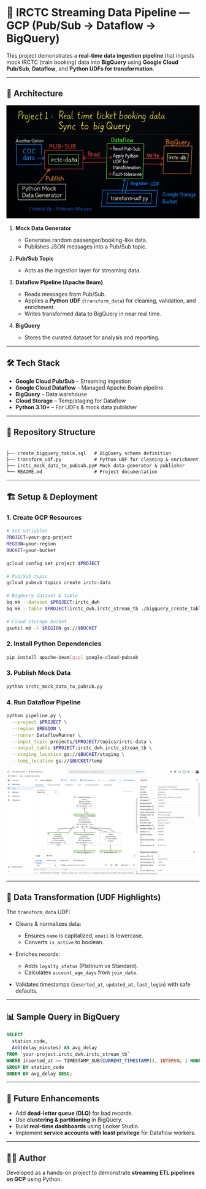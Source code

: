 # 🚄 IRCTC Streaming Data Pipeline — GCP (Pub/Sub → Dataflow → BigQuery)

This project demonstrates a **real-time data ingestion pipeline** that ingests mock IRCTC (train booking) data into **BigQuery** using **Google Cloud Pub/Sub**, **Dataflow**, and **Python UDFs for transformation**.  

---

## 📌 Architecture

![arch](architecture_irctc_pub_sub.jpg)

1. **Mock Data Generator**  
   - Generates random passenger/booking-like data.  
   - Publishes JSON messages into a Pub/Sub topic.

2. **Pub/Sub Topic**  
   - Acts as the ingestion layer for streaming data.

3. **Dataflow Pipeline (Apache Beam)**  
   - Reads messages from Pub/Sub.  
   - Applies a **Python UDF** (`transform_data`) for cleaning, validation, and enrichment.  
   - Writes transformed data to BigQuery in near real time.

4. **BigQuery**  
   - Stores the curated dataset for analysis and reporting.  

---

## 🛠️ Tech Stack
- **Google Cloud Pub/Sub** – Streaming ingestion  
- **Google Cloud Dataflow** – Managed Apache Beam pipeline  
- **BigQuery** – Data warehouse  
- **Cloud Storage** – Temp/staging for Dataflow  
- **Python 3.10+** – For UDFs & mock data publisher  

---

## 📂 Repository Structure
```

├── create_bigquery_table.sql   # BigQuery schema definition
├── transform_udf.py            # Python UDF for cleaning & enrichment
├── irctc_mock_data_to_pubsub.py# Mock data generator & publisher
└── README.md                   # Project documentation

````

---

## 🏗️ Setup & Deployment

### 1. Create GCP Resources
```bash
# Set variables
PROJECT=your-gcp-project
REGION=your-region
BUCKET=your-bucket

gcloud config set project $PROJECT

# Pub/Sub topic
gcloud pubsub topics create irctc-data

# BigQuery dataset & table
bq mk --dataset $PROJECT:irctc_dwh
bq mk --table $PROJECT:irctc_dwh.irctc_stream_tb ./bigquery_create_table.sql

# Cloud Storage bucket
gsutil mb -l $REGION gs://$BUCKET
````

### 2. Install Python Dependencies

```bash
pip install apache-beam[gcp] google-cloud-pubsub
```

### 3. Publish Mock Data

```bash
python irctc_mock_data_to_pubsub.py
```

### 4. Run Dataflow Pipeline

```bash
python pipeline.py \
  --project $PROJECT \
  --region $REGION \
  --runner DataflowRunner \
  --input_topic projects/$PROJECT/topics/irctc-data \
  --output_table $PROJECT:irctc_dwh.irctc_stream_tb \
  --staging_location gs://$BUCKET/staging \
  --temp_location gs://$BUCKET/temp
```

![dataflow_graph](dataflow_jobgraph.png)

---

## 🧹 Data Transformation (UDF Highlights)

The `transform_data` UDF:

* Cleans & normalizes data:

  * Ensures `name` is capitalized, `email` is lowercase.
  * Converts `is_active` to boolean.
* Enriches records:

  * Adds `loyalty_status` (Platinum vs Standard).
  * Calculates `account_age_days` from `join_date`.
* Validates timestamps (`inserted_at`, `updated_at`, `last_login`) with safe defaults.

---

## 📊 Sample Query in BigQuery

```sql
SELECT
  station_code,
  AVG(delay_minutes) AS avg_delay
FROM `your-project.irctc_dwh.irctc_stream_tb`
WHERE inserted_at >= TIMESTAMP_SUB(CURRENT_TIMESTAMP(), INTERVAL 1 HOUR)
GROUP BY station_code
ORDER BY avg_delay DESC;
```

---

## 🚀 Future Enhancements

* Add **dead-letter queue (DLQ)** for bad records.
* Use **clustering & partitioning** in BigQuery.
* Build **real-time dashboards** using Looker Studio.
* Implement **service accounts with least privilege** for Dataflow workers.

---

## 🧑‍💻 Author

Developed as a hands-on project to demonstrate **streaming ETL pipelines on GCP** using Python.
